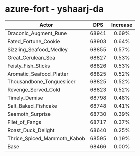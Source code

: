 # azure-fort - yshaarj-da
| Actor | DPS | Increase |
|---|:---:|:---:|
|Draconic_Augment_Rune|68941|0.69%|
|Fated_Fortune_Cookie|68903|0.64%|
|Sizzling_Seafood_Medley|68855|0.57%|
|Great_Cerulean_Sea|68827|0.53%|
|Feisty_Fish_Sticks|68826|0.53%|
|Aromatic_Seafood_Platter|68825|0.52%|
|Thousandbone_Tongueslicer|68825|0.52%|
|Revenge_Served_Cold|68823|0.52%|
|Timely_Demise|68798|0.48%|
|Salt_Baked_Fishcake|68748|0.41%|
|Seamoth_Surprise|68730|0.39%|
|Filet_of_Fangs|68717|0.37%|
|Roast_Duck_Delight|68640|0.25%|
|Thrice_Spiced_Mammoth_Kabob|68595|0.19%|
|Base|68466|0.00%|
